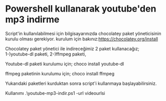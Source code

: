 # Powershell kullanarak youtube'den mp3 indirme


Script'in kullanılabilmesi için bilgisayarınızda  chocolatey paket yöneticisinin kurulu olması gerekiyor.
kurulum için bakınız:https://chocolatey.org/install

Chocolatey paket yönetici ile indireceğimiz 2 paket kullanacağız;
1-)youtube-dl paketi,
2-)ffmpeg paketi,

Youtube-dl paketi kurulumu için;
choco install youtube-dl

ffmpeg paketinin kurulumu için;
choco install ffmpeg


Yukarıdaki paketleri kurduktan sonra script'i kullanmaya başlayabilirsiniz.


Kullanımı 
 .\youtube-mp3-indir.ps1 -url videourlsi
